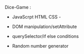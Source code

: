 Dice-Game :


- JavaScrpt HTML CSS -
  
- DOM manipulation/setAttribute
  
- querySelector/if else conditions
  
- Random number generator



